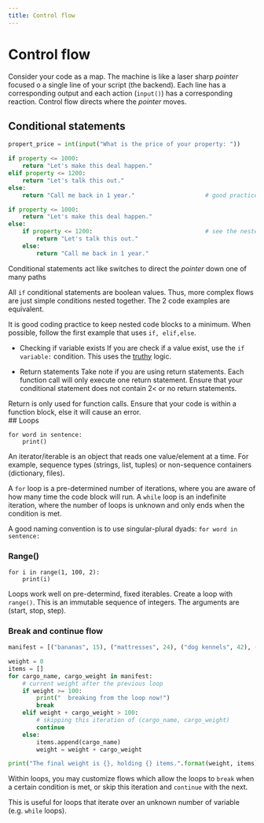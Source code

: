 ```yaml
---
title: Control flow
---
```


# Control flow

Consider your code as a map. The machine is like a laser sharp _pointer_ focused o a single line of your script (the backend). Each line has a corresponding output and each action (`input()`) has a corresponding reaction. Control flow directs where the _pointer_ moves.


## Conditional statements

```python
propert_price = int(input("What is the price of your property: "))

if property <= 1000:
    return "Let's make this deal happen."
elif property <= 1200:
    return "Let's talk this out."
else:
    return "Call me back in 1 year."                    # good practice to prepare a condition for edge cases

if property <= 1000:
    return "Let's make this deal happen."
else:
    if property <= 1200:                                # see the nested condition
        return "Let's talk this out."
    else:
        return "Call me back in 1 year."
```
Conditional statements act like switches to direct the _pointer_ down one of many paths

All `if` conditional statements are boolean values. Thus, more complex flows are just simple conditions nested together. The 2 code examples are equivalent.

It is good coding practice to keep nested code blocks to a minimum. When possible, follow the first example that uses `if, elif,else`.

- Checking if variable exists
If you are check if a value exist, use the `if variable:` condition. This uses the [truthy](#) logic.

- Return statements
Take note if you are using return statements. Each function call will only execute one return statement. Ensure that your conditional statement does not contain 2< or no return statements.
<aside class="notice">
    Return is only used for function calls. Ensure that your code is within a function block, else it will cause an error.
</aside>
## Loops

```
for word in sentence:
    print()
```

An iterator/iterable is an object that reads one value/element at a time. For example, sequence types (strings, list, tuples) or non-sequence containers (dictionary, files).

A `for` loop is a pre-determined number of iterations, where you are aware of how many time the code block will run. A `while` loop is an indefinite iteration, where the number of loops is unknown and only ends when the condition is met.

A good naming convention is to use singular-plural dyads:
`for word in sentence: `

### Range()

```
for i in range(1, 100, 2):
    print(i)
```

Loops work well on pre-determind, fixed iterables. Create a loop with `range()`. This is an immutable sequence of integers. The arguments are (start, stop, step).

### Break and continue flow

```python
manifest = [("bananas", 15), ("mattresses", 24), ("dog kennels", 42), ("machine", 120), ("cheeses", 5)]

weight = 0
items = []
for cargo_name, cargo_weight in manifest:                               # call both elements in the tuple
    # current weight after the previous loop
    if weight >= 100:
        print("  breaking from the loop now!")
        break                                                           # stop the loop immediately.
    elif weight + cargo_weight > 100:                                   # check in advance
        # skipping this iteration of (cargo_name, cargo_weight)
        continue
    else:
        items.append(cargo_name)
        weight = weight + cargo_weight

print("The final weight is {}, holding {} items.".format(weight, items))
```

Within loops, you may customize flows which allow the loops to `break` when a certain condition is met, or skip this iteration and `continue` with the next.

This is useful for loops that iterate over an unknown number of variable (e.g. `while` loops).

